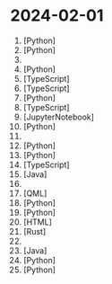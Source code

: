 # 2024-02-01

1. [](https://github.comundefined "fabric is an open-source framework for augmenting humans using AI.") [Python]
2. [](https://github.comundefined "A Pythonic framework to simplify AI service building") [Python]
3. [](https://github.comundefined "IPTV直播源抓取 自动整合好趣网直播源+TVBox直播源+其他网上直播源 择取分辨率、速度最佳视频流 定期更新") 
4. [](https://github.comundefined "16-bit CPU for Excel, and related files") [Python]
5. [](https://github.comundefined "Building a quick conversation-based search demo with Lepton AI.") [TypeScript]
6. [](https://github.comundefined "Smart Monorepos · Fast CI") [TypeScript]
7. [](https://github.comundefined "Inference code for CodeLlama models") [Python]
8. [](https://github.comundefined "ai cover generator") [TypeScript]
9. [](https://github.comundefined "Implementing a ChatGPT-like LLM from scratch, step by step") [JupyterNotebook]
10. [](https://github.comundefined "Dense Retrieval and Retrieval-augmented LLMs") [Python]
11. [](https://github.comundefined "Curated list of project-based tutorials") 
12. [](https://github.comundefined "Mixture-of-Experts for Large Vision-Language Models") [Python]
13. [](https://github.comundefined "Open source platform for the machine learning lifecycle") [Python]
14. [](https://github.comundefined "Playwright is a framework for Web Testing and Automation. It allows testing Chromium, Firefox and WebKit with a single API.") [TypeScript]
15. [](https://github.comundefined "1️⃣🐝🏎️ The One Billion Row Challenge -- A fun exploration of how quickly 1B rows from a text file can be aggregated with Java") [Java]
16. [](https://github.comundefined "This repository contains a 90-day cybersecurity study plan, along with resources and materials for learning various cybersecurity concepts and technologies. The plan is organized into daily tasks, covering topics such as Network+, Security+, Linux, Python, Traffic Analysis, Git, ELK, AWS, Azure, and Hacking. The repository also includes a `LEARN.md") 
17. [](https://github.comundefined "OCR software, free and offline. 开源、免费的离线OCR软件。支持截屏/批量导入图片，PDF文档识别，排除水印/页眉页脚，扫描/生成二维码。内置多国语言库。") [QML]
18. [](https://github.comundefined "[PREVIEW] Sample code for a simple web chat experience targeting chatGPT through AOAI.") [Python]
19. [](https://github.comundefined "tiny vision language model") [Python]
20. [](https://github.comundefined "") [HTML]
21. [](https://github.comundefined "A rusty Youtube client.") [Rust]
22. [](https://github.comundefined "A collection of inspiring lists, manuals, cheatsheets, blogs, hacks, one-liners, cli/web tools and more.") 
23. [](https://github.comundefined "") [Java]
24. [](https://github.comundefined "SUPIR aims at developing Practical Algorithms for Photo-Realistic Image Restoration In the Wild") [Python]
25. [](https://github.comundefined "WhisperFusion builds upon the capabilities of WhisperLive and WhisperSpeech to provide a seamless conversations with an AI.") [Python]
